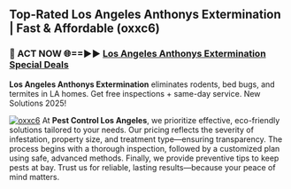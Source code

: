 ## Top-Rated Los Angeles Anthonys Extermination | Fast & Affordable (oxxc6)

<h3>🐜 ACT NOW 🌐==►► <a href="https://tinyurl.com/yc7vsfwc" rel="nofollow">Los Angeles Anthonys Extermination Special Deals</a></h3>

**Los Angeles Anthonys Extermination** eliminates rodents, bed bugs, and termites in LA homes. Get free inspections + same-day service. New Solutions 2025!

[![oxxc6](https://i.imgur.com/1VzRXn8.jpeg)](https://tinyurl.com/yc7vsfwc)
At **Pest Control Los Angeles**, we prioritize effective, eco-friendly solutions tailored to your needs. Our pricing reflects the severity of infestation, property size, and treatment type—ensuring transparency. The process begins with a thorough inspection, followed by a customized plan using safe, advanced methods. Finally, we provide preventive tips to keep pests at bay. Trust us for reliable, lasting results—because your peace of mind matters.